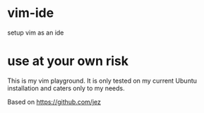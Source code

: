 # vim-ide
setup vim as an ide

# use at your own risk
This is my vim playground. It is only tested on my current Ubuntu installation and caters only to my needs.

Based on https://github.com/jez
